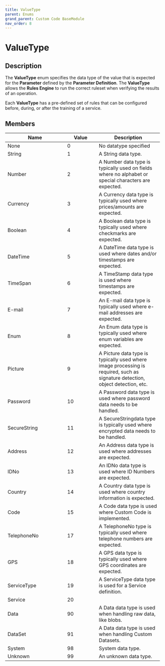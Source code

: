 ```yaml
---
title: ValueType
parent: Enums
grand_parent: Custom Code BaseModule
nav_order: 8
---
```


# ValueType

## Description

The **ValueType** enum specifies the data type of the value that is expected for the **Parameter** defined by the **Parameter Definition**. The **ValueType** allows the **Rules Engine** to run the correct ruleset when verifying the results of an operation.&#x20;

Each **ValueType** has a pre-defined set of rules that can be configured before, during, or after the training of a service.

## Members

<table><thead><tr><th width="178.33333333333331">Name</th><th width="87" data-type="number">Value</th><th>Description</th></tr></thead><tbody><tr><td>None</td><td>0</td><td>No datatype specified</td></tr><tr><td>String</td><td>1</td><td>A String data type.</td></tr><tr><td>Number</td><td>2</td><td>A Number data type is typically used on fields where no alphabet or special characters are expected.</td></tr><tr><td>Currency</td><td>3</td><td>A Currency data type is typically used where prices/amounts are expected.</td></tr><tr><td>Boolean</td><td>4</td><td>A Boolean data type is typically used where checkmarks are expected.</td></tr><tr><td>DateTime</td><td>5</td><td>A DateTime data type is used where dates and/or timestamps are expected.</td></tr><tr><td>TimeSpan</td><td>6</td><td>A TimeStamp data type is used where timestamps are expected.</td></tr><tr><td>E-mail</td><td>7</td><td>An E-mail data type is typically used where e-mail addresses are expected.</td></tr><tr><td>Enum</td><td>8</td><td>An Enum data type is typically used where enum variables are expected.</td></tr><tr><td>Picture</td><td>9</td><td>A Picture data type is typically used where image processing is required, such as signature detection, object detection, etc.</td></tr><tr><td>Password</td><td>10</td><td>A Password data type is used where password data needs to be handled.</td></tr><tr><td>SecureString</td><td>11</td><td>A SecureStringdata type is typically used where encrypted data needs to be handled.</td></tr><tr><td>Address</td><td>12</td><td>An Address data type is used where addresses are expected.</td></tr><tr><td>IDNo</td><td>13</td><td>An IDNo data type is used where ID Numbers are expected.</td></tr><tr><td>Country</td><td>14</td><td>A Country data type is used where country information is expected.</td></tr><tr><td>Code</td><td>15</td><td>A Code data type is used where Custom Code is implemented.</td></tr><tr><td>TelephoneNo</td><td>17</td><td>A TelephoneNo type is typically used where telephone numbers are expected.</td></tr><tr><td>GPS</td><td>18</td><td>A GPS data type is typically used where GPS coordinates are expected.</td></tr><tr><td>ServiceType</td><td>19</td><td>A ServiceType data type is used for a Service definition.</td></tr><tr><td>Service</td><td>20</td><td></td></tr><tr><td>Data</td><td>90</td><td>A Data data type is used when handling raw data, like blobs.</td></tr><tr><td>DataSet</td><td>91</td><td>A Data data type is used when handling Custom Datasets.</td></tr><tr><td>System</td><td>98</td><td>System data type.</td></tr><tr><td>Unknown</td><td>99</td><td>An unknown data type.</td></tr></tbody></table>
